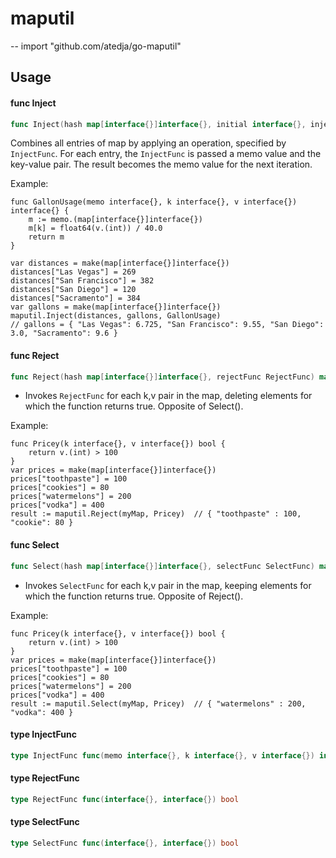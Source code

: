 # maputil
--
    import "github.com/atedja/go-maputil"


## Usage

#### func  Inject

```go
func Inject(hash map[interface{}]interface{}, initial interface{}, injectFunc InjectFunc) interface{}
```
Combines all entries of map by applying an operation, specified by `InjectFunc`.
For each entry, the `InjectFunc` is passed a memo value and the key-value pair.
The result becomes the memo value for the next iteration.

Example:

    func GallonUsage(memo interface{}, k interface{}, v interface{}) interface{} {
    	m := memo.(map[interface{}]interface{})
    	m[k] = float64(v.(int)) / 40.0
    	return m
    }

    var distances = make(map[interface{}]interface{})
    distances["Las Vegas"] = 269
    distances["San Francisco"] = 382
    distances["San Diego"] = 120
    distances["Sacramento"] = 384
    var gallons = make(map[interface{}]interface{})
    maputil.Inject(distances, gallons, GallonUsage)
    // gallons = { "Las Vegas": 6.725, "San Francisco": 9.55, "San Diego": 3.0, "Sacramento": 9.6 }

#### func  Reject

```go
func Reject(hash map[interface{}]interface{}, rejectFunc RejectFunc) map[interface{}]interface{}
```
* Invokes `RejectFunc` for each k,v pair in the map, deleting elements for which
the function returns true. Opposite of Select().

Example:

    func Pricey(k interface{}, v interface{}) bool {
    	return v.(int) > 100
    }
    var prices = make(map[interface{}]interface{})
    prices["toothpaste"] = 100
    prices["cookies"] = 80
    prices["watermelons"] = 200
    prices["vodka"] = 400
    result := maputil.Reject(myMap, Pricey)  // { "toothpaste" : 100, "cookie": 80 }

#### func  Select

```go
func Select(hash map[interface{}]interface{}, selectFunc SelectFunc) map[interface{}]interface{}
```
* Invokes `SelectFunc` for each k,v pair in the map, keeping elements for which
the function returns true. Opposite of Reject().

Example:

    func Pricey(k interface{}, v interface{}) bool {
    	return v.(int) > 100
    }
    var prices = make(map[interface{}]interface{})
    prices["toothpaste"] = 100
    prices["cookies"] = 80
    prices["watermelons"] = 200
    prices["vodka"] = 400
    result := maputil.Select(myMap, Pricey)  // { "watermelons" : 200, "vodka": 400 }

#### type InjectFunc

```go
type InjectFunc func(memo interface{}, k interface{}, v interface{}) interface{}
```


#### type RejectFunc

```go
type RejectFunc func(interface{}, interface{}) bool
```


#### type SelectFunc

```go
type SelectFunc func(interface{}, interface{}) bool
```
